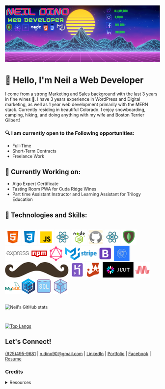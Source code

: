 ![Banner Image](./images/banner.png)

# &#128075; Hello, I'm Neil a Web Developer

I come from a strong Marketing and Sales background with the last 3 years in fine wines &#127863;.  I have 3 years experience in WordPress and Digital marketing, as well as 1 year web development primarily with the MERN stack.  Currently residing in beautiful Colorado.  I enjoy snowboarding, camping, hiking, and doing anything with my wife and Boston Terrier Gilbert!

### &#128269; I am currently open to the Following opportunities:
* Full-Time
* Short-Term Contracts
* Freelance Work

## &#128296; Currently Working on: 

* Algo Expert Certificate
* Tasting Room PWA for Cuda Ridge Wines
* Part time Assistant Instructor and Learning Assistant for Trilogy Education

## &#129302; Technologies and Skills:
<br/>

<img height="50rem" src="./images/logos/HTML.png">
<img height="50rem" src="./images/logos/css.png">
<img height="50rem" src="./images/logos/javascript.png">
<img height="50rem" src="./images/logos/react.png">
<img height="50rem" src="./images/logos/node.png">
<img height="50rem" src="./images/logos/github.png">
<img height="50rem" src="./images/logos/react.png">
<img height="50rem" src="./images/logos/mongo.png">
<img height="50rem" src="./images/logos/express.png">
<img height="50rem" src="./images/logos/npm.png">
<img height="50rem" src="./images/logos/graphql.png">
<img height="50rem" src="./images/logos/materialui.png">
<img height="50rem" src="./images/logos/stripe.png">
<img height="50rem" src="./images/logos/bootstrap.png">
<img height="50rem" src="./images/logos/devtools.jpg">
<img height="50rem" src="./images/logos/handlebars.png">
<img height="50rem" src="./images/logos/heroku.png">
<img height="50rem" src="./images/logos/jest.png">
<img height="50rem" src="./images/logos/jwt.png">
<img height="50rem" src="./images/logos/materialize.png">
<img height="50rem" src="./images/logos/mysql.png">
<img height="50rem" src="./images/logos/sequelize.png">
<img height="50rem" src="./images/logos/sql.png">
<img height="50rem" src="./images/logos/webpack.png">
<br/>
<br/>

![Neil's GitHub stats](https://github-readme-stats.vercel.app/api?username=NGDino&show_icons=true&theme=merko)

<br/>

[![Top Langs](https://github-readme-stats.vercel.app/api/top-langs/?username=NGDino&layout=compact&theme=merko&langs_count=4)](https://github.com/NGDino/github-readme-stats)

## Let's Connect!

[(925)495-9681](tel:9254959681)  |  [n.dino90@gmail.com](mailto:n.dino90@gmail.com)  |  [LinkedIn](https://www.linkedin.com/in/neildino/)  |  [Portfolio](https://ngdino.github.io/)  |  [Facebook](facebook.com/neil.dino1868)  |  [Resume](https://drive.google.com/file/d/18xwSxgmrkF2JgK022WgujHdjCFzH51pX/view?usp=sharing)


### Credits 
<details>
  <summary>Resources</summary>

* Logos - Icon8.com & iconscout.com & pngitem.com

* GitHub Stats https://github.com/anuraghazra/github-readme-stats

</details>
